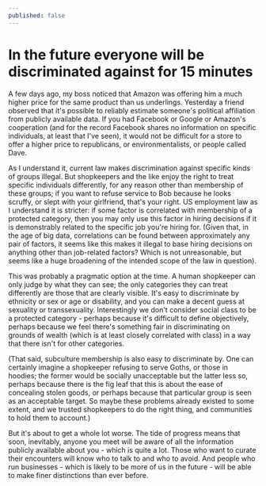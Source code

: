 ```yaml
---
published: false
---
```


# In the future everyone will be discriminated against for 15 minutes

A few days ago, my boss noticed that Amazon was offering him a much higher price for the same product than us underlings. Yesterday a friend observed that it's possible to reliably estimate someone's political affiliation from publicly available data. If you had Facebook or Google or Amazon's cooperation (and for the record Facebook shares no information on specific individuals, at least that I've seen), it would not be difficult for a store to offer a higher price to republicans, or environmentalists, or people called Dave.

As I understand it, current law makes discrimination against specific kinds of groups illegal. But shopkeepers and the like enjoy the right to treat specific individuals differently, for any reason other than membership of these groups; if you want to refuse service to Bob because he looks scruffy, or slept with your girlfriend, that's your right. US employment law as I understand it is stricter: if some factor is correlated with membership of a protected category, then you may only use this factor in hiring decisions if it is demonstrably related to the specific job you're hiring for. (Given that, in the age of big data, correlations can be found between approximately any pair of factors, it seems like this makes it illegal to base hiring decisions on anything other than job-related factors? Which is not unreasonable, but seems like a huge broadening of the intended scope of the law in question).

This was probably a pragmatic option at the time. A human shopkeeper can only judge by what they can see; the only categories they can treat differently are those that are clearly visible. It's easy to discriminate by ethnicity or sex or age or disability, and you can make a decent guess at sexuality or transsexuality. Interestingly we don't consider social class to be a protected category - perhaps because it's difficult to define objectively, perhaps because we feel there's something fair in discriminating on grounds of wealth (which is at least closely correlated with class) in a way that there isn't for other categories.

(That said, subculture membership is also easy to discriminate by. One can certainly imagine a shopkeeper refusing to serve Goths, or those in hoodies; the former would be socially unacceptable but the latter less so, perhaps because there is the fig leaf that this is about the ease of concealing stolen goods, or perhaps because that particular group is seen as an acceptable target. So maybe these problems already existed to some extent, and we trusted shopkeepers to do the right thing, and communities to hold them to account.)

But it's about to get a whole lot worse. The tide of progress means that soon, inevitably, anyone you meet will be aware of all the information publicly available about you - which is quite a lot. Those who want to curate their encounters will know who to talk to and who to avoid. And people who run businesses - which is likely to be more of us in the future - will be able to make finer distinctions than ever before.